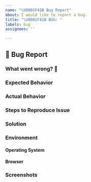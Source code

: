 ```yaml
---
name: "\U0001F41B Bug Report"
about: I would like to report a bug.
title: "\U0001F41B BUG: "
labels: bug
assignees: ''

---
```


## 🐛 Bug Report

<!--
    Thank you for using Junction App and taking time to report a bug.

    Please try to spend some time to understand the bug and reproduce it.
    Take a look at our template and try to add as much detail as possible.
    The more details we have, easier it would be to fix it.

    If any heading is not applicable, put `NA`.
    For additional information, create an extra H2 heading and add extra info.
-->

### What went wrong? 🤔

<!--
    What's not working as expected? A clear and precise description.
    Screenshots are always helpful!
-->

### Expected Behavior

<!--
    How did you expect it to behave?
--->

### Actual Behavior

<!--
    How is behaving?
--->

### Steps to Reproduce Issue

<!--
    If possible, please share the steps to reproduce the issue.
-->

### Solution

<!--
    If you have any suggestions on fixing the issue.
-->

### Environment

<!--
    Tell us about your environment
-->

#### Operating System

#### Browser

<!--
    Browser info:
        Chrome/Safari
    Mobile device!?
        If it's a mobile device, please mention details.
-->

### Screenshots

<!--
    If possible screenshots would be helpful.
    Especially if the bug is UI related
-->



<!--
    Thank you for taking your time to report the issue! Appreciate your help.
-->
